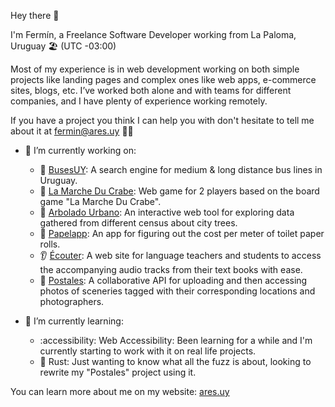 Hey there 👋

I'm Fermín, a Freelance Software Developer working from La Paloma, Uruguay 🏖️ (UTC -03:00)

Most of my experience is in web development working on both simple projects like landing pages and complex ones like web apps, e-commerce sites, blogs, etc. I’ve worked both alone and with teams for different companies, and I have plenty of experience working remotely.

If you have a project you think I can help you with don't hesitate to tell me about it at fermin@ares.uy 👨‍💻

- 🔭 I’m currently working on:
  - 🚌 [BusesUY](https://buses.uy/): A search engine for medium & long distance bus lines in Uruguay.
  - 🦀 [La Marche Du Crabe](https://crabe.ares.uy): Web game for 2 players based on the board game "La Marche Du Crabe".
  - 🌳 [Arbolado Urbano](https://arboladourbano.com): An interactive web tool for exploring data gathered from different census about city trees.
  - 🧻 [Papelapp](https://papelapp.ares.uy): An app for figuring out the cost per meter of toilet paper rolls.
  - 👂 [Écouter](https://github.com/ferares/ecouter): A web site for language teachers and students to access the accompanying audio tracks from their text books with ease.
  - 📸 [Postales](https://github.com/ferares/random-pictures): A collaborative API for uploading and then accessing photos of sceneries tagged with their corresponding locations and photographers. 

 - 🌱 I’m currently learning:
   - :accessibility: Web Accessibility: Been learning for a while and I'm currently starting to work with it on real life projects.
   - 🦀 Rust: Just wanting to know what all the fuzz is about, looking to rewrite my "Postales" project using it.

You can learn more about me on my website: [ares.uy](https://ares.uy)
